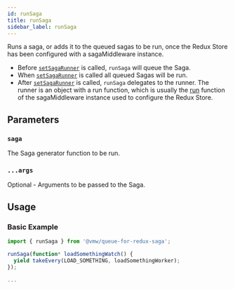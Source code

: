 ```yaml
---
id: runSaga
title: runSaga
sidebar_label: runSaga
---
```


Runs a saga, or adds it to the queued sagas to be run, once the Redux Store
has been configured with a sagaMiddleware instance.

- Before [`setSagaRunner`](/queue-for-redux-saga/docs/api/setSagaRunner) is called, `runSaga` will queue the Saga.
- When [`setSagaRunner`](/queue-for-redux-saga/docs/api/setSagaRunner) is called all queued Sagas will be run.
- After [`setSagaRunner`](/queue-for-redux-saga/docs/api/setSagaRunner) is called, `runSaga` delegates to the runner.
  The runner is an object with a run function, which is usually the <a href="https://redux-saga.js.org/docs/api/" target="_blank">run</a> function of the sagaMiddleware instance used to configure the Redux Store.

## Parameters

### `saga`

The Saga generator function to be run.

### `...args`

Optional - Arguments to be passed to the Saga.

## Usage

### Basic Example

```js
import { runSaga } from '@vmw/queue-for-redux-saga';

runSaga(function* loadSomethingWatch() {
  yield takeEvery(LOAD_SOMETHING, loadSomethingWorker);
});

...
```
